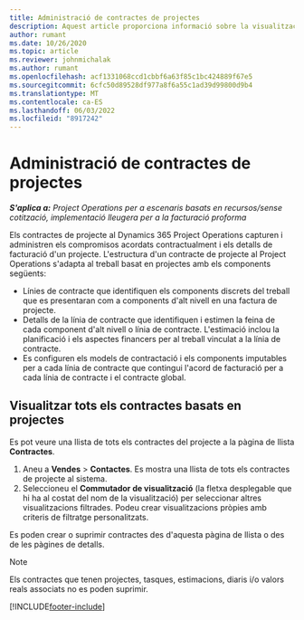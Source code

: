 ```yaml
---
title: Administració de contractes de projectes
description: Aquest article proporciona informació sobre la visualització de contractes basats en projectes.
author: rumant
ms.date: 10/26/2020
ms.topic: article
ms.reviewer: johnmichalak
ms.author: rumant
ms.openlocfilehash: acf1331068ccd1cbbf6a63f85c1bc424889f67e5
ms.sourcegitcommit: 6cfc50d89528df977a8f6a55c1ad39d99800d9b4
ms.translationtype: MT
ms.contentlocale: ca-ES
ms.lasthandoff: 06/03/2022
ms.locfileid: "8917242"
---
```

# <a name="manage-project-contracts"></a>Administració de contractes de projectes

_**S'aplica a:** Project Operations per a escenaris basats en recursos/sense cotització, implementació lleugera per a la facturació proforma_

Els contractes de projecte al Dynamics 365 Project Operations capturen i administren els compromisos acordats contractualment i els detalls de facturació d'un projecte. L'estructura d'un contracte de projecte al Project Operations s'adapta al treball basat en projectes amb els components següents:

- Línies de contracte que identifiquen els components discrets del treball que es presentaran com a components d'alt nivell en una factura de projecte.
- Detalls de la línia de contracte que identifiquen i estimen la feina de cada component d'alt nivell o línia de contracte. L'estimació inclou la planificació i els aspectes financers per al treball vinculat a la línia de contracte.
- Es configuren els models de contractació i els components imputables per a cada línia de contracte que contingui l'acord de facturació per a cada línia de contracte i el contracte global.

## <a name="view-all-project-based-contracts"></a>Visualitzar tots els contractes basats en projectes

Es pot veure una llista de tots els contractes del projecte a la pàgina de llista **Contractes**. 

1. Aneu a **Vendes** > **Contactes**. Es mostra una llista de tots els contractes de projecte al sistema. 
2. Seleccioneu el **Commutador de visualització** (la fletxa desplegable que hi ha al costat del nom de la visualització) per seleccionar altres visualitzacions filtrades. Podeu crear visualitzacions pròpies amb criteris de filtratge personalitzats.

Es poden crear o suprimir contractes des d'aquesta pàgina de llista o des de les pàgines de detalls.

> [!NOTE]
> Els contractes que tenen projectes, tasques, estimacions, diaris i/o valors reals associats no es poden suprimir. 


[!INCLUDE[footer-include](../../includes/footer-banner.md)]
